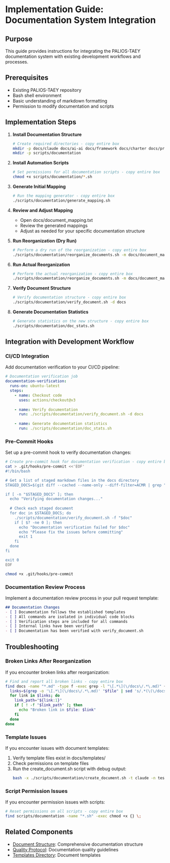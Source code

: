# Implementation Guide: Documentation System Integration

## Purpose
This guide provides instructions for integrating the PALIOS-TAEY documentation system with existing development workflows and processes.

## Prerequisites
- Existing PALIOS-TAEY repository
- Bash shell environment
- Basic understanding of markdown formatting
- Permission to modify documentation and scripts

## Implementation Steps
1. **Install Documentation Structure**
   ```bash
   # Create required directories - copy entire box
   mkdir -p docs/claude docs/ai-ai docs/framework docs/charter docs/protocols docs/implementation docs/deployment docs/history docs/templates
   mkdir -p scripts/documentation
   ```

2. **Install Automation Scripts**
   ```bash
   # Set permissions for all documentation scripts - copy entire box
   chmod +x scripts/documentation/*.sh
   ```

3. **Generate Initial Mapping**
   ```bash
   # Run the mapping generator - copy entire box
   ./scripts/documentation/generate_mapping.sh
   ```

4. **Review and Adjust Mapping**
   - Open docs/document_mapping.txt
   - Review the generated mappings
   - Adjust as needed for your specific documentation structure

5. **Run Reorganization (Dry Run)**
   ```bash
   # Perform a dry run of the reorganization - copy entire box
   ./scripts/documentation/reorganize_documents.sh -m docs/document_mapping.txt -d
   ```

6. **Run Actual Reorganization**
   ```bash
   # Perform the actual reorganization - copy entire box
   ./scripts/documentation/reorganize_documents.sh -m docs/document_mapping.txt
   ```

7. **Verify Document Structure**
   ```bash
   # Verify documentation structure - copy entire box
   ./scripts/documentation/verify_document.sh -d docs
   ```

8. **Generate Documentation Statistics**
   ```bash
   # Generate statistics on the new structure - copy entire box
   ./scripts/documentation/doc_stats.sh
   ```

## Integration with Development Workflow

### CI/CD Integration
Add documentation verification to your CI/CD pipeline:

```yaml
# Documentation verification job
documentation-verification:
  runs-on: ubuntu-latest
  steps:
    - name: Checkout code
      uses: actions/checkout@v3
    
    - name: Verify documentation
      run: ./scripts/documentation/verify_document.sh -d docs
    
    - name: Generate documentation statistics
      run: ./scripts/documentation/doc_stats.sh
```

### Pre-Commit Hooks
Set up a pre-commit hook to verify documentation changes:

```bash
# Create pre-commit hook for documentation verification - copy entire box
cat > .git/hooks/pre-commit <<'EOF'
#!/bin/bash

# Get a list of staged markdown files in the docs directory
STAGED_DOCS=$(git diff --cached --name-only --diff-filter=ACMR | grep "^docs/.*\.md$")

if [ -n "$STAGED_DOCS" ]; then
  echo "Verifying documentation changes..."
  
  # Check each staged document
  for doc in $STAGED_DOCS; do
    ./scripts/documentation/verify_document.sh -f "$doc"
    if [ $? -ne 0 ]; then
      echo "Documentation verification failed for $doc"
      echo "Please fix the issues before committing"
      exit 1
    fi
  done
fi

exit 0
EOF

chmod +x .git/hooks/pre-commit
```

### Documentation Review Process
Implement a documentation review process in your pull request template:

```markdown
## Documentation Changes
- [ ] Documentation follows the established templates
- [ ] All commands are isolated in individual code blocks
- [ ] Verification steps are included for all commands
- [ ] Internal links have been verified
- [ ] Documentation has been verified with verify_document.sh
```

## Troubleshooting

### Broken Links After Reorganization
If you encounter broken links after reorganization:

```bash
# Find and report all broken links - copy entire box
find docs -name "*.md" -type f -exec grep -l "\[.*\](\/docs\/.*\.md)" {} \; | while read -r file; do
  links=$(grep -o '\[.*\](\/docs\/.*\.md)' "$file" | sed 's/.*(\(\/docs\/.*\.md\))/\1/')
  for link in $links; do
    link_path="${link:1}"
    if [ ! -f "$link_path" ]; then
      echo "Broken link in $file: $link"
    fi
  done
done
```

### Template Issues
If you encounter issues with document templates:

1. Verify template files exist in docs/templates/
2. Check permissions on template files
3. Run the create_document.sh script with debug output:
   ```bash
   bash -x ./scripts/documentation/create_document.sh -t claude -n test_doc -p docs/claude
   ```

### Script Permission Issues
If you encounter permission issues with scripts:

```bash
# Reset permissions on all scripts - copy entire box
find scripts/documentation -name "*.sh" -exec chmod +x {} \;
```

## Related Components
- [Document Structure](/docs/claude/document_structure.md): Comprehensive documentation structure
- [Quality Protocol](/docs/claude/documentation_quality_protocol.md): Documentation quality guidelines
- [Templates Directory](/docs/templates/): Document templates
